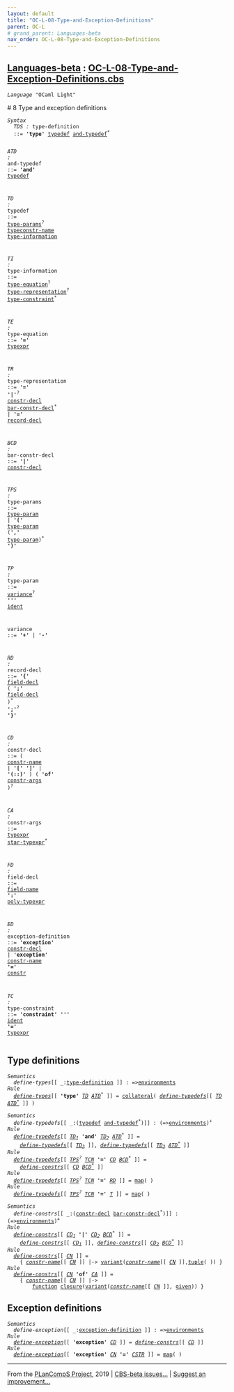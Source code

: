 ```yaml
---
layout: default
title: "OC-L-08-Type-and-Exception-Definitions"
parent: OC-L
# grand_parent: Languages-beta
nav_order: OC-L-08-Type-and-Exception-Definitions
---
```


[Languages-beta] : [OC-L-08-Type-and-Exception-Definitions.cbs]
-----------------------------

<div class="highlighter-rouge"><pre class="highlight"><code><i class="keyword">Language</i> <span id="Language_OCaml Light">"OCaml Light"</span></code></pre></div>
# <span id="SectionNumber_8">8</span> Type and exception definitions

<div class="highlighter-rouge"><pre class="highlight"><code><i class="keyword">Syntax</i>
  <i class="keyword"></i><i class="var"><i class="var"><span id="VariableStem_TDS">TDS</span></i> :</i> <span class="syn-name"><span id="SyntaxName_type-definition">type-definition</span></span> 
  ::= <b class="atom">'type'</b> <span class="syn-name"><a href="#SyntaxName_typedef">typedef</a></span> <span class="syn-name"><a href="#SyntaxName_and-typedef">and-typedef</a></span><sup class="sup">*</sup>

  <i class="keyword"></i><i class="var"><i class="var"><span id="VariableStem_ATD">ATD</span></i> :</i> <span class="syn-name"><span id="SyntaxName_and-typedef">and-typedef</span></span> ::= <b class="atom">'and'</b> <span class="syn-name"><a href="#SyntaxName_typedef">typedef</a></span>
  
  <i class="keyword"></i><i class="var"><i class="var"><span id="VariableStem_TD">TD</span></i> :</i> <span class="syn-name"><span id="SyntaxName_typedef">typedef</span></span> 
  ::= <span class="syn-name"><a href="#SyntaxName_type-params">type-params</a></span><sup class="sup">?</sup> <span class="syn-name"><a href="../OC-L-03-Names/index.html#SyntaxName_typeconstr-name">typeconstr-name</a></span> <span class="syn-name"><a href="#SyntaxName_type-information">type-information</a></span>
  
  <i class="keyword"></i><i class="var"><i class="var"><span id="VariableStem_TI">TI</span></i> :</i> <span class="syn-name"><span id="SyntaxName_type-information">type-information</span></span> 
  ::= <span class="syn-name"><a href="#SyntaxName_type-equation">type-equation</a></span><sup class="sup">?</sup> <span class="syn-name"><a href="#SyntaxName_type-representation">type-representation</a></span><sup class="sup">?</sup> <span class="syn-name"><a href="#SyntaxName_type-constraint">type-constraint</a></span><sup class="sup">*</sup>
  
  <i class="keyword"></i><i class="var"><i class="var"><span id="VariableStem_TE">TE</span></i> :</i> <span class="syn-name"><span id="SyntaxName_type-equation">type-equation</span></span> 
  ::= <b class="atom">'='</b> <span class="syn-name"><a href="../OC-L-04-Type-Expressions/index.html#SyntaxName_typexpr">typexpr</a></span>
  
  <i class="keyword"></i><i class="var"><i class="var"><span id="VariableStem_TR">TR</span></i> :</i> <span class="syn-name"><span id="SyntaxName_type-representation">type-representation</span></span>
  ::= <b class="atom">'='</b> <b class="atom">'|'</b><sup class="sup">?</sup> <span class="syn-name"><a href="#SyntaxName_constr-decl">constr-decl</a></span> <span class="syn-name"><a href="#SyntaxName_bar-constr-decl">bar-constr-decl</a></span><sup class="sup">*</sup>
    | <b class="atom">'='</b> <span class="syn-name"><a href="#SyntaxName_record-decl">record-decl</a></span>

  <i class="keyword"></i><i class="var"><i class="var"><span id="VariableStem_BCD">BCD</span></i> :</i> <span class="syn-name"><span id="SyntaxName_bar-constr-decl">bar-constr-decl</span></span> ::= <b class="atom">'|'</b> <span class="syn-name"><a href="#SyntaxName_constr-decl">constr-decl</a></span>

  <i class="keyword"></i><i class="var"><i class="var"><span id="VariableStem_TPS">TPS</span></i> :</i> <span class="syn-name"><span id="SyntaxName_type-params">type-params</span></span>
  ::= <span class="syn-name"><a href="#SyntaxName_type-param">type-param</a></span>
    | <b class="atom">'('</b> <span class="syn-name"><a href="#SyntaxName_type-param">type-param</a></span> (<b class="atom">','</b> <span class="syn-name"><a href="#SyntaxName_type-param">type-param</a></span>)<sup class="sup">*</sup> <b class="atom">')'</b>

  <i class="keyword"></i><i class="var"><i class="var"><span id="VariableStem_TP">TP</span></i> :</i> <span class="syn-name"><span id="SyntaxName_type-param">type-param</span></span> 
  ::= <span class="syn-name"><a href="#SyntaxName_variance">variance</a></span><sup class="sup">?</sup> <b class="atom">'\''</b> <span class="syn-name"><a href="../OC-L-01-Lexical-Conventions/index.html#SyntaxName_ident">ident</a></span>
  
  <i class="keyword"></i><i class="var"></i><span class="syn-name"><span id="SyntaxName_variance">variance</span></span> ::= <b class="atom">'+'</b> | <b class="atom">'-'</b>
  
  <i class="keyword"></i><i class="var"><i class="var"><span id="VariableStem_RD">RD</span></i> :</i> <span class="syn-name"><span id="SyntaxName_record-decl">record-decl</span></span> 
  ::= <b class="atom">'{'</b> <span class="syn-name"><a href="#SyntaxName_field-decl">field-decl</a></span>  ( <b class="atom">';'</b> <span class="syn-name"><a href="#SyntaxName_field-decl">field-decl</a></span> )<sup class="sup">*</sup>  <b class="atom">';'</b><sup class="sup">?</sup> <b class="atom">'}'</b>  
 
  <i class="keyword"></i><i class="var"><i class="var"><span id="VariableStem_CD">CD</span></i> :</i> <span class="syn-name"><span id="SyntaxName_constr-decl">constr-decl</span></span> 
  ::= ( <span class="syn-name"><a href="../OC-L-03-Names/index.html#SyntaxName_constr-name">constr-name</a></span> | <b class="atom">'['</b> <b class="atom">']'</b> | <b class="atom">'(::)'</b> ) ( <b class="atom">'of'</b> <span class="syn-name"><a href="#SyntaxName_constr-args">constr-args</a></span> )<sup class="sup">?</sup>  
 
  <i class="keyword"></i><i class="var"><i class="var"><span id="VariableStem_CA">CA</span></i> :</i> <span class="syn-name"><span id="SyntaxName_constr-args">constr-args</span></span> 
  ::= <span class="syn-name"><a href="../OC-L-04-Type-Expressions/index.html#SyntaxName_typexpr">typexpr</a></span> <span class="syn-name"><a href="../OC-L-04-Type-Expressions/index.html#SyntaxName_star-typexpr">star-typexpr</a></span><sup class="sup">*</sup> 
 
  <i class="keyword"></i><i class="var"><i class="var"><span id="VariableStem_FD">FD</span></i> :</i> <span class="syn-name"><span id="SyntaxName_field-decl">field-decl</span></span> 
  ::= <span class="syn-name"><a href="../OC-L-03-Names/index.html#SyntaxName_field-name">field-name</a></span> <b class="atom">':'</b> <span class="syn-name"><a href="../OC-L-04-Type-Expressions/index.html#SyntaxName_poly-typexpr">poly-typexpr</a></span>

  <i class="keyword"></i><i class="var"><i class="var"><span id="VariableStem_ED">ED</span></i> :</i> <span class="syn-name"><span id="SyntaxName_exception-definition">exception-definition</span></span>
  ::= <b class="atom">'exception'</b> <span class="syn-name"><a href="#SyntaxName_constr-decl">constr-decl</a></span>
    | <b class="atom">'exception'</b> <span class="syn-name"><a href="../OC-L-03-Names/index.html#SyntaxName_constr-name">constr-name</a></span> <b class="atom">'='</b> <span class="syn-name"><a href="../OC-L-03-Names/index.html#SyntaxName_constr">constr</a></span>

  <i class="keyword"></i><i class="var"><i class="var"><span id="VariableStem_TC">TC</span></i> :</i> <span class="syn-name"><span id="SyntaxName_type-constraint">type-constraint</span></span> 
  ::= <b class="atom">'constraint'</b> <b class="atom">'\''</b> <span class="syn-name"><a href="../OC-L-01-Lexical-Conventions/index.html#SyntaxName_ident">ident</a></span> <b class="atom">'='</b> <span class="syn-name"><a href="../OC-L-04-Type-Expressions/index.html#SyntaxName_typexpr">typexpr</a></span></code></pre></div>


## Type definitions


<div class="highlighter-rouge"><pre class="highlight"><code><i class="keyword">Semantics</i>
  <i class="sem-name"><span id="SemanticsName_define-types">define-types</span></i>[[ _:<span class="syn-name"><a href="#SyntaxName_type-definition">type-definition</a></span> ]] : =><span class="name"><a href="../../../../../Funcons-beta/Computations/Normal/Binding/index.html#Name_environments">environments</a></span>
<i class="keyword">Rule</i>
  <i class="sem-name"><a href="#SemanticsName_define-types">define-types</a></i>[[ <b class="atom">'type'</b> <span id="Variable386_TD"><i class="var"><a href="#VariableStem_TD">TD</a></i></span> <span id="Variable392_ATD*"><i class="var"><a href="#VariableStem_ATD">ATD</a><sup class="sup">*</sup></i></span> ]] = <span class="name"><a href="../../../../../Funcons-beta/Computations/Normal/Binding/index.html#Name_collateral">collateral</a></span>( <i class="sem-name"><a href="#SemanticsName_define-typedefs">define-typedefs</a></i>[[ <a href="#Variable386_TD"><i class="var">TD</i></a> <a href="#Variable392_ATD*"><i class="var">ATD<sup class="sup">*</sup></i></a> ]] )</code></pre></div>

<div class="highlighter-rouge"><pre class="highlight"><code><i class="keyword">Semantics</i>
  <i class="sem-name"><span id="SemanticsName_define-typedefs">define-typedefs</span></i>[[ _:(<span class="syn-name"><a href="#SyntaxName_typedef">typedef</a></span> <span class="syn-name"><a href="#SyntaxName_and-typedef">and-typedef</a></span><sup class="sup">*</sup>)]] : (=><span class="name"><a href="../../../../../Funcons-beta/Computations/Normal/Binding/index.html#Name_environments">environments</a></span>)<sup class="sup">+</sup>
<i class="keyword">Rule</i>
  <i class="sem-name"><a href="#SemanticsName_define-typedefs">define-typedefs</a></i>[[ <span id="Variable465_TD1"><i class="var"><a href="#VariableStem_TD">TD</a><sub class="sub">1</sub></i></span> <b class="atom">'and'</b> <span id="Variable473_TD2"><i class="var"><a href="#VariableStem_TD">TD</a><sub class="sub">2</sub></i></span> <span id="Variable479_ATD*"><i class="var"><a href="#VariableStem_ATD">ATD</a><sup class="sup">*</sup></i></span> ]] =
    <i class="sem-name"><a href="#SemanticsName_define-typedefs">define-typedefs</a></i>[[ <a href="#Variable473_TD2"><i class="var">TD<sub class="sub">2</sub></i></a> ]], <i class="sem-name"><a href="#SemanticsName_define-typedefs">define-typedefs</a></i>[[ <a href="#Variable473_TD2"><i class="var">TD<sub class="sub">2</sub></i></a> <a href="#Variable479_ATD*"><i class="var">ATD<sup class="sup">*</sup></i></a> ]]
<i class="keyword">Rule</i>
  <i class="sem-name"><a href="#SemanticsName_define-typedefs">define-typedefs</a></i>[[ <span id="Variable534_TPS?"><i class="var"><a href="#VariableStem_TPS">TPS</a><sup class="sup">?</sup></i></span> <span id="Variable539_TCN"><i class="var"><a href="../OC-L-03-Names/index.html#VariableStem_TCN">TCN</a></i></span> <b class="atom">'='</b> <span id="Variable546_CD"><i class="var"><a href="#VariableStem_CD">CD</a></i></span> <span id="Variable552_BCD*"><i class="var"><a href="#VariableStem_BCD">BCD</a><sup class="sup">*</sup></i></span> ]] = 
    <i class="sem-name"><a href="#SemanticsName_define-constrs">define-constrs</a></i>[[ <a href="#Variable546_CD"><i class="var">CD</i></a> <a href="#Variable552_BCD*"><i class="var">BCD<sup class="sup">*</sup></i></a> ]]
<i class="keyword">Rule</i>
  <i class="sem-name"><a href="#SemanticsName_define-typedefs">define-typedefs</a></i>[[ <span id="Variable593_TPS?"><i class="var"><a href="#VariableStem_TPS">TPS</a><sup class="sup">?</sup></i></span> <span id="Variable598_TCN"><i class="var"><a href="../OC-L-03-Names/index.html#VariableStem_TCN">TCN</a></i></span> <b class="atom">'='</b> <span id="Variable605_RD"><i class="var"><a href="#VariableStem_RD">RD</a></i></span> ]] = <span class="name"><a href="../../../../../Funcons-beta/Values/Composite/Maps/index.html#Name_map">map</a></span>( )
<i class="keyword">Rule</i>
  <i class="sem-name"><a href="#SemanticsName_define-typedefs">define-typedefs</a></i>[[ <span id="Variable632_TPS?"><i class="var"><a href="#VariableStem_TPS">TPS</a><sup class="sup">?</sup></i></span> <span id="Variable637_TCN"><i class="var"><a href="../OC-L-03-Names/index.html#VariableStem_TCN">TCN</a></i></span> <b class="atom">'='</b> <span id="Variable644_T"><i class="var"><a href="../OC-L-04-Type-Expressions/index.html#VariableStem_T">T</a></i></span> ]] = <span class="name"><a href="../../../../../Funcons-beta/Values/Composite/Maps/index.html#Name_map">map</a></span>( )</code></pre></div>

<div class="highlighter-rouge"><pre class="highlight"><code><i class="keyword">Semantics</i>
  <i class="sem-name"><span id="SemanticsName_define-constrs">define-constrs</span></i>[[ _:(<span class="syn-name"><a href="#SyntaxName_constr-decl">constr-decl</a></span> <span class="syn-name"><a href="#SyntaxName_bar-constr-decl">bar-constr-decl</a></span><sup class="sup">*</sup>)]] : (=><span class="name"><a href="../../../../../Funcons-beta/Computations/Normal/Binding/index.html#Name_environments">environments</a></span>)<sup class="sup">+</sup>
<i class="keyword">Rule</i>
  <i class="sem-name"><a href="#SemanticsName_define-constrs">define-constrs</a></i>[[ <span id="Variable698_CD1"><i class="var"><a href="#VariableStem_CD">CD</a><sub class="sub">1</sub></i></span> <b class="atom">'|'</b> <span id="Variable706_CD2"><i class="var"><a href="#VariableStem_CD">CD</a><sub class="sub">2</sub></i></span> <span id="Variable712_BCD*"><i class="var"><a href="#VariableStem_BCD">BCD</a><sup class="sup">*</sup></i></span> ]] =
    <i class="sem-name"><a href="#SemanticsName_define-constrs">define-constrs</a></i>[[ <a href="#Variable698_CD1"><i class="var">CD<sub class="sub">1</sub></i></a> ]], <i class="sem-name"><a href="#SemanticsName_define-constrs">define-constrs</a></i>[[ <a href="#Variable706_CD2"><i class="var">CD<sub class="sub">2</sub></i></a> <a href="#Variable712_BCD*"><i class="var">BCD<sup class="sup">*</sup></i></a> ]]
<i class="keyword">Rule</i>
  <i class="sem-name"><a href="#SemanticsName_define-constrs">define-constrs</a></i>[[ <span id="Variable766_CN"><i class="var"><a href="../OC-L-03-Names/index.html#VariableStem_CN">CN</a></i></span> ]] =
    { <i class="sem-name"><a href="../OC-L-03-Names/index.html#SemanticsName_constr-name">constr-name</a></i>[[ <a href="#Variable766_CN"><i class="var">CN</i></a> ]] |-> <span class="name"><a href="../../../../../Funcons-beta/Values/Composite/Variants/index.html#Name_variant">variant</a></span>(<i class="sem-name"><a href="../OC-L-03-Names/index.html#SemanticsName_constr-name">constr-name</a></i>[[ <a href="#Variable766_CN"><i class="var">CN</i></a> ]],<span class="name"><a href="../../../../../Funcons-beta/Values/Composite/Tuples/index.html#Name_tuple">tuple</a></span>( )) } 
<i class="keyword">Rule</i>
  <i class="sem-name"><a href="#SemanticsName_define-constrs">define-constrs</a></i>[[ <span id="Variable826_CN"><i class="var"><a href="../OC-L-03-Names/index.html#VariableStem_CN">CN</a></i></span> <b class="atom">'of'</b> <span id="Variable833_CA"><i class="var"><a href="#VariableStem_CA">CA</a></i></span> ]] =
    { <i class="sem-name"><a href="../OC-L-03-Names/index.html#SemanticsName_constr-name">constr-name</a></i>[[ <a href="#Variable826_CN"><i class="var">CN</i></a> ]] |-> 
        <span class="name"><a href="../../../../../Funcons-beta/Values/Abstraction/Functions/index.html#Name_function">function</a></span> <span class="name"><a href="../../../../../Funcons-beta/Values/Abstraction/Generic/index.html#Name_closure">closure</a></span>(<span class="name"><a href="../../../../../Funcons-beta/Values/Composite/Variants/index.html#Name_variant">variant</a></span>(<i class="sem-name"><a href="../OC-L-03-Names/index.html#SemanticsName_constr-name">constr-name</a></i>[[ <a href="#Variable826_CN"><i class="var">CN</i></a> ]], <span class="name"><a href="../../../../../Funcons-beta/Computations/Normal/Giving/index.html#Name_given">given</a></span>)) }</code></pre></div>


## Exception definitions


<div class="highlighter-rouge"><pre class="highlight"><code><i class="keyword">Semantics</i>
  <i class="sem-name"><span id="SemanticsName_define-exception">define-exception</span></i>[[ _:<span class="syn-name"><a href="#SyntaxName_exception-definition">exception-definition</a></span> ]] : =><span class="name"><a href="../../../../../Funcons-beta/Computations/Normal/Binding/index.html#Name_environments">environments</a></span>
<i class="keyword">Rule</i>
  <i class="sem-name"><a href="#SemanticsName_define-exception">define-exception</a></i>[[ <b class="atom">'exception'</b> <span id="Variable934_CD"><i class="var"><a href="#VariableStem_CD">CD</a></i></span> ]] = <i class="sem-name"><a href="#SemanticsName_define-constrs">define-constrs</a></i>[[ <a href="#Variable934_CD"><i class="var">CD</i></a> ]]
<i class="keyword">Rule</i>
  <i class="sem-name"><a href="#SemanticsName_define-exception">define-exception</a></i>[[ <b class="atom">'exception'</b> <span id="Variable966_CN"><i class="var"><a href="../OC-L-03-Names/index.html#VariableStem_CN">CN</a></i></span> <b class="atom">'='</b> <span id="Variable973_CSTR"><i class="var"><a href="../OC-L-03-Names/index.html#VariableStem_CSTR">CSTR</a></i></span> ]] = <span class="name"><a href="../../../../../Funcons-beta/Values/Composite/Maps/index.html#Name_map">map</a></span>( )</code></pre></div>



____

From the [PLanCompS Project], 2019 | [CBS-beta issues...] | [Suggest an improvement...]

[OC-L-08-Type-and-Exception-Definitions.cbs]: OC-L-08-Type-and-Exception-Definitions.cbs 
  "CBS SOURCE FILE"
[Funcons-beta]: /CBS-beta/docs/Funcons-beta
 "FUNCONS-BETA"
[Unstable-Funcons-beta]: /CBS-beta/docs/Unstable-Funcons-beta
  "UNSTABLE-FUNCONS-BETA"
[Languages-beta]: /CBS-beta/docs/Languages-beta
  "LANGUAGES-BETA"
[Unstable-Languages-beta]: /CBS-beta/docs/Unstable-Languages-beta
  "UNSTABLE-LANGUAGES-BETA"
[CBS-beta]:  "CBS-BETA"
[PLanCompS Project]: http://plancomps.org
  "PROGRAMMING LANGUAGE COMPONENTS AND SPECIFICATIONS PROJECT HOME PAGE"
[CBS-beta issues...]: https://github.com/plancomps/plancomps.github.io/issues
  "CBS-BETA ISSUE REPORTS ON GITHUB"
[Suggest an improvement...]: mailto:plancomps@gmail.com?Subject=CBS-beta%20-%20comment&Body=Re%3A%20CBS-beta%20specification%20at%20OC-L/OC-L-08-Type-and-Exception-Definitions/OC-L-08-Type-and-Exception-Definitions.cbs%0A%0AComment/Query/Issue/Suggestion%3A%0A%0A%0ASignature%3A%0A 
  "GENERATE AN EMAIL TEMPLATE"
